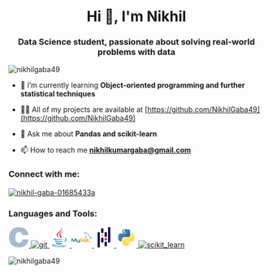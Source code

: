 <h1 align="center">Hi 👋, I'm Nikhil</h1>
<h3 align="center">Data Science student, passionate about solving real-world problems with data</h3>

<p align="left"> <img src="https://komarev.com/ghpvc/?username=nikhilgaba49&label=Profile%20views&color=0e75b6&style=flat" alt="nikhilgaba49" /> </p>

- 🌱 I’m currently learning **Object-oriented programming and further statistical techniques**

- 👨‍💻 All of my projects are available at [https://github.com/NikhilGaba49](https://github.com/NikhilGaba49)

- 💬 Ask me about **Pandas and scikit-learn**

- 📫 How to reach me **nikhilkumargaba@gmail.com**

<h3 align="left">Connect with me:</h3>
<p align="left">
<a href="https://linkedin.com/in/nikhil-gaba-01685433a" target="blank"><img align="center" src="https://raw.githubusercontent.com/rahuldkjain/github-profile-readme-generator/master/src/images/icons/Social/linked-in-alt.svg" alt="nikhil-gaba-01685433a" height="30" width="40" /></a>
</p>

<h3 align="left">Languages and Tools:</h3>
<p align="left"> <a href="https://www.cprogramming.com/" target="_blank" rel="noreferrer"> <img src="https://raw.githubusercontent.com/devicons/devicon/master/icons/c/c-original.svg" alt="c" width="40" height="40"/> </a> <a href="https://git-scm.com/" target="_blank" rel="noreferrer"> <img src="https://www.vectorlogo.zone/logos/git-scm/git-scm-icon.svg" alt="git" width="40" height="40"/> </a> <a href="https://www.java.com" target="_blank" rel="noreferrer"> <img src="https://raw.githubusercontent.com/devicons/devicon/master/icons/java/java-original.svg" alt="java" width="40" height="40"/> </a> <a href="https://www.mysql.com/" target="_blank" rel="noreferrer"> <img src="https://raw.githubusercontent.com/devicons/devicon/master/icons/mysql/mysql-original-wordmark.svg" alt="mysql" width="40" height="40"/> </a> <a href="https://pandas.pydata.org/" target="_blank" rel="noreferrer"> <img src="https://raw.githubusercontent.com/devicons/devicon/2ae2a900d2f041da66e950e4d48052658d850630/icons/pandas/pandas-original.svg" alt="pandas" width="40" height="40"/> </a> <a href="https://www.python.org" target="_blank" rel="noreferrer"> <img src="https://raw.githubusercontent.com/devicons/devicon/master/icons/python/python-original.svg" alt="python" width="40" height="40"/> </a> <a href="https://scikit-learn.org/" target="_blank" rel="noreferrer"> <img src="https://upload.wikimedia.org/wikipedia/commons/0/05/Scikit_learn_logo_small.svg" alt="scikit_learn" width="40" height="40"/> </a> </p>

<p><img align="center" src="https://github-readme-stats.vercel.app/api/top-langs?username=nikhilgaba49&show_icons=true&locale=en&layout=compact" alt="nikhilgaba49" /></p>

